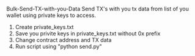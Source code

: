 Bulk-Send-TX-with-you-Data
  Send TX's with you tx data from list of you wallet using private keys to access.

1. Create private_keys.txt
2. Save you privite keys in private_keys.txt without 0x prefix
3. Change contract address and TX data
4. Run script using "python send.py"
